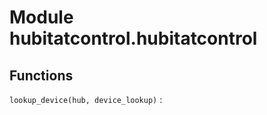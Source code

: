 Module hubitatcontrol.hubitatcontrol
====================================

Functions
---------

    
`lookup_device(hub, device_lookup)`
: